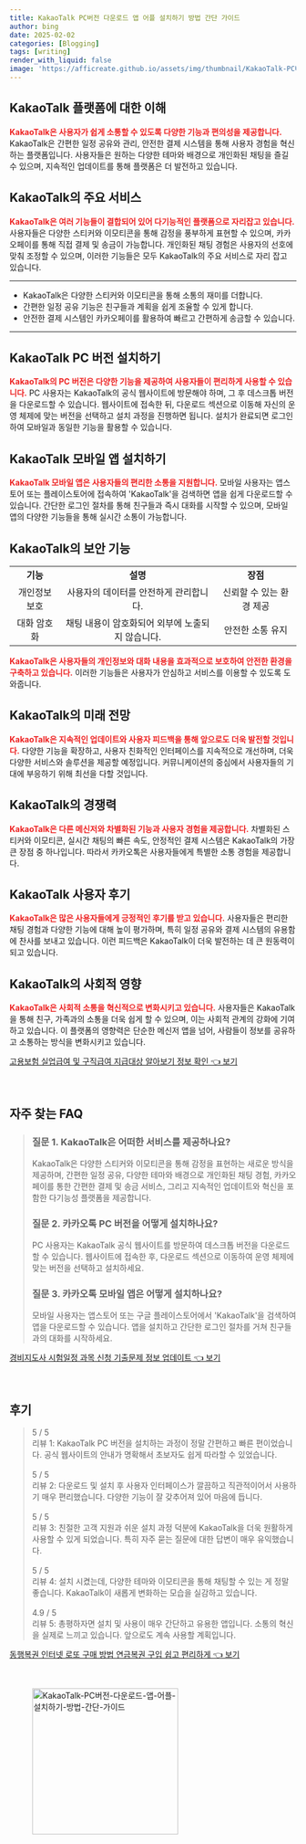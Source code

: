 ```yaml
---
title: KakaoTalk PC버전 다운로드 앱 어플 설치하기 방법 간단 가이드
author: bing
date: 2025-02-02
categories: [Blogging]
tags: [writing]
render_with_liquid: false
image: 'https://afficreate.github.io/assets/img/thumbnail/KakaoTalk-PC버전-다운로드-앱-어플-설치하기-방법-간단-가이드.webp'
---
```



<h2 id='KakaoTalk_플랫폼'>KakaoTalk 플랫폼에 대한 이해</h2>

<p><b><span style="color: #ee2323;">KakaoTalk은 사용자가 쉽게 소통할 수 있도록 다양한 기능과 편의성을 제공합니다.</span></b> KakaoTalk은 간편한 일정 공유와 관리, 안전한 결제 시스템을 통해 사용자 경험을 혁신하는 플랫폼입니다. 사용자들은 원하는 다양한 테마와 배경으로 개인화된 채팅을 즐길 수 있으며, 지속적인 업데이트를 통해 플랫폼은 더 발전하고 있습니다.</p>

<h2 id='KakaoTalk의_주요_서비스'>KakaoTalk의 주요 서비스</h2>

<p><b><span style="color: #ee2323;">KakaoTalk은 여러 기능들이 결합되어 있어 다기능적인 플랫폼으로 자리잡고 있습니다.</span></b> 사용자들은 다양한 스티커와 이모티콘을 통해 감정을 풍부하게 표현할 수 있으며, 카카오페이를 통해 직접 결제 및 송금이 가능합니다. 개인화된 채팅 경험은 사용자의 선호에 맞춰 조정할 수 있으며, 이러한 기능들은 모두 KakaoTalk의 주요 서비스로 자리 잡고 있습니다.</p>

<hr />

<ul>
    <li>KakaoTalk은 다양한 스티커와 이모티콘을 통해 소통의 재미를 더합니다.</li>
    <li>간편한 일정 공유 기능은 친구들과 계획을 쉽게 조율할 수 있게 합니다.</li>
    <li>안전한 결제 시스템인 카카오페이를 활용하여 빠르고 간편하게 송금할 수 있습니다.</li>
</ul>

<hr />

<h2 id='KakaoTalk_PC_버전_설치하기'>KakaoTalk PC 버전 설치하기</h2>

<p><b><span style="color: #ee2323;">KakaoTalk의 PC 버전은 다양한 기능을 제공하여 사용자들이 편리하게 사용할 수 있습니다.</span></b> PC 사용자는 KakaoTalk의 공식 웹사이트에 방문해야 하며, 그 후 데스크톱 버전을 다운로드할 수 있습니다. 웹사이트에 접속한 뒤, 다운로드 섹션으로 이동해 자신의 운영 체제에 맞는 버전을 선택하고 설치 과정을 진행하면 됩니다. 설치가 완료되면 로그인하여 모바일과 동일한 기능을 활용할 수 있습니다.</p>

<h2 id='KakaoTalk_모바일_앱_설치하기'>KakaoTalk 모바일 앱 설치하기</h2>

<p><b><span style="color: #ee2323;">KakaoTalk 모바일 앱은 사용자들의 편리한 소통을 지원합니다.</span></b> 모바일 사용자는 앱스토어 또는 플레이스토어에 접속하여 'KakaoTalk'을 검색하면 앱을 쉽게 다운로드할 수 있습니다. 간단한 로그인 절차를 통해 친구들과 즉시 대화를 시작할 수 있으며, 모바일 앱의 다양한 기능들을 통해 실시간 소통이 가능합니다.</p>

<h2 id='KakaoTalk의_보안_기능'>KakaoTalk의 보안 기능</h2>

<table>
    <tr>
        <td style="text-align: center; height: 17px;"><b>기능</b></td>
        <td style="text-align: center; height: 17px;"><b>설명</b></td>
        <td style="text-align: center; height: 17px;"><b>장점</b></td>
    </tr>
    <tr>
        <td style="text-align: center; height: 17px;">개인정보 보호</td>
        <td style="text-align: center; height: 17px;">사용자의 데이터를 안전하게 관리합니다.</td>
        <td style="text-align: center; height: 17px;">신뢰할 수 있는 환경 제공</td>
    </tr>
    <tr>
        <td style="text-align: center; height: 17px;">대화 암호화</td>
        <td style="text-align: center; height: 17px;">채팅 내용이 암호화되어 외부에 노출되지 않습니다.</td>
        <td style="text-align: center; height: 17px;">안전한 소통 유지</td>
    </tr>
</table>

<p><b><span style="color: #ee2323;">KakaoTalk은 사용자들의 개인정보와 대화 내용을 효과적으로 보호하여 안전한 환경을 구축하고 있습니다.</span></b> 이러한 기능들은 사용자가 안심하고 서비스를 이용할 수 있도록 도와줍니다.</p>

<h2 id='KakaoTalk의_미래_전망'>KakaoTalk의 미래 전망</h2>

<p><b><span style="color: #ee2323;">KakaoTalk은 지속적인 업데이트와 사용자 피드백을 통해 앞으로도 더욱 발전할 것입니다.</span></b> 다양한 기능을 확장하고, 사용자 친화적인 인터페이스를 지속적으로 개선하며, 더욱 다양한 서비스와 솔루션을 제공할 예정입니다. 커뮤니케이션의 중심에서 사용자들의 기대에 부응하기 위해 최선을 다할 것입니다.</p>

<h2 id='KakaoTalk의_경쟁력'>KakaoTalk의 경쟁력</h2>

<p><b><span style="color: #ee2323;">KakaoTalk은 다른 메신저와 차별화된 기능과 사용자 경험을 제공합니다.</span></b> 차별화된 스티커와 이모티콘, 실시간 채팅의 빠른 속도, 안정적인 결제 시스템은 KakaoTalk의 가장 큰 장점 중 하나입니다. 따라서 카카오톡은 사용자들에게 특별한 소통 경험을 제공합니다.</p>

<h2 id='KakaoTalk_사용자_후기'>KakaoTalk 사용자 후기</h2>

<p><b><span style="color: #ee2323;">KakaoTalk은 많은 사용자들에게 긍정적인 후기를 받고 있습니다.</span></b> 사용자들은 편리한 채팅 경험과 다양한 기능에 대해 높이 평가하며, 특히 일정 공유와 결제 시스템의 유용함에 찬사를 보내고 있습니다. 이런 피드백은 KakaoTalk이 더욱 발전하는 데 큰 원동력이 되고 있습니다.</p>

<h2 id='KakaoTalk의_사회적_영향'>KakaoTalk의 사회적 영향</h2>

<p><b><span style="color: #ee2323;">KakaoTalk은 사회적 소통을 혁신적으로 변화시키고 있습니다.</span></b> 사용자들은 KakaoTalk을 통해 친구, 가족과의 소통을 더욱 쉽게 할 수 있으며, 이는 사회적 관계의 강화에 기여하고 있습니다. 이 플랫폼의 영향력은 단순한 메신저 앱을 넘어, 사람들이 정보를 공유하고 소통하는 방식을 변화시키고 있습니다.</p>


<p><a class="click-button" title="고용보험 실업급여 및 구직급여 지급대상 알아보기 정보 확인" href="https://afficreate.github.io/posts/%EA%B3%A0%EC%9A%A9%EB%B3%B4%ED%97%98-%EC%8B%A4%EC%97%85%EA%B8%89%EC%97%AC-%EB%B0%8F-%EA%B5%AC%EC%A7%81%EA%B8%89%EC%97%AC-%EC%A7%80%EA%B8%89%EB%8C%80%EC%83%81-%EC%95%8C%EC%95%84%EB%B3%B4%EA%B8%B0-%EC%A0%95%EB%B3%B4-%ED%99%95%EC%9D%B8/" rel="dofollow">고용보험 실업급여 및 구직급여 지급대상 알아보기 정보 확인 👈 보기</a></p><br>
<h2 id='자주_찾는_FAQ'>자주 찾는 FAQ</h2>
<div itemscope="" itemtype="https://schema.org/FAQPage"> 
<blockquote> 
<div itemscope="" itemprop="mainEntity" itemtype="https://schema.org/Question"> 
<h3 itemprop="name">질문 1. KakaoTalk은 어떠한 서비스를 제공하나요?</h3> 
<div itemscope="" itemprop="acceptedAnswer" itemtype="https://schema.org/Answer"> 
<span itemprop="text"> 
<p>KakaoTalk은 다양한 스티커와 이모티콘을 통해 감정을 표현하는 새로운 방식을 제공하며, 간편한 일정 공유, 다양한 테마와 배경으로 개인화된 채팅 경험, 카카오페이를 통한 간편한 결제 및 송금 서비스, 그리고 지속적인 업데이트와 혁신을 포함한 다기능성 플랫폼을 제공합니다.</p> 
</span> 
</div> 
</div> 

<div itemscope="" itemprop="mainEntity" itemtype="https://schema.org/Question"> 
<h3 itemprop="name">질문 2. 카카오톡 PC 버전을 어떻게 설치하나요?</h3> 
<div itemscope="" itemprop="acceptedAnswer" itemtype="https://schema.org/Answer"> 
<span itemprop="text"> 
<p>PC 사용자는 KakaoTalk 공식 웹사이트를 방문하여 데스크톱 버전을 다운로드할 수 있습니다. 웹사이트에 접속한 후, 다운로드 섹션으로 이동하여 운영 체제에 맞는 버전을 선택하고 설치하세요.</p> 
</span> 
</div> 
</div> 

<div itemscope="" itemprop="mainEntity" itemtype="https://schema.org/Question"> 
<h3 itemprop="name">질문 3. 카카오톡 모바일 앱은 어떻게 설치하나요?</h3> 
<div itemscope="" itemprop="acceptedAnswer" itemtype="https://schema.org/Answer"> 
<span itemprop="text"> 
<p>모바일 사용자는 앱스토어 또는 구글 플레이스토어에서 'KakaoTalk'을 검색하여 앱을 다운로드할 수 있습니다. 앱을 설치하고 간단한 로그인 절차를 거쳐 친구들과의 대화를 시작하세요.</p> 
</span> 
</div> 
</div> 
</blockquote> 
</div>
<p><a class="click-button" title="경비지도사 시험일정 과목 신청 기출문제 정보 업데이트" href="https://afficreate.github.io/posts/%EA%B2%BD%EB%B9%84%EC%A7%80%EB%8F%84%EC%82%AC-%EC%8B%9C%ED%97%98%EC%9D%BC%EC%A0%95-%EA%B3%BC%EB%AA%A9-%EC%8B%A0%EC%B2%AD-%EA%B8%B0%EC%B6%9C%EB%AC%B8%EC%A0%9C-%EC%A0%95%EB%B3%B4-%EC%97%85%EB%8D%B0%EC%9D%B4%ED%8A%B8/" rel="dofollow">경비지도사 시험일정 과목 신청 기출문제 정보 업데이트 👈 보기</a></p><br>
<h2 id='후기'>후기</h2>
<div itemscope itemtype="https://schema.org/Product">
  <blockquote>
  <div itemprop="review" itemscope itemtype="https://schema.org/Review">
      <div itemprop="reviewRating" itemscope itemtype="https://schema.org/Rating"> <span itemprop="ratingValue">5</span> / <span itemprop="bestRating">5</span> </div>
      <span itemprop="reviewBody">리뷰 1: KakaoTalk PC 버전을 설치하는 과정이 정말 간편하고 빠른 편이었습니다. 공식 웹사이트의 안내가 명확해서 초보자도 쉽게 따라할 수 있었습니다.</span>
  </div>
  <br>
  <div itemprop="review" itemscope itemtype="https://schema.org/Review">
      <div itemprop="reviewRating" itemscope itemtype="https://schema.org/Rating"> <span itemprop="ratingValue">5</span> / <span itemprop="bestRating">5</span> </div>
      <span itemprop="reviewBody">리뷰 2: 다운로드 및 설치 후 사용자 인터페이스가 깔끔하고 직관적이어서 사용하기 매우 편리했습니다. 다양한 기능이 잘 갖추어져 있어 마음에 듭니다.</span>
  </div>
  <br>
  <div itemprop="review" itemscope itemtype="https://schema.org/Review">
      <div itemprop="reviewRating" itemscope itemtype="https://schema.org/Rating"> <span itemprop="ratingValue">5</span> / <span itemprop="bestRating">5</span> </div>
      <span itemprop="reviewBody">리뷰 3: 친절한 고객 지원과 쉬운 설치 과정 덕분에 KakaoTalk을 더욱 원활하게 사용할 수 있게 되었습니다. 특히 자주 묻는 질문에 대한 답변이 매우 유익했습니다.</span>
  </div>
  <br>
  <div itemprop="review" itemscope itemtype="https://schema.org/Review">
      <div itemprop="reviewRating" itemscope itemtype="https://schema.org/Rating"> <span itemprop="ratingValue">5</span> / <span itemprop="bestRating">5</span> </div>
      <span itemprop="reviewBody">리뷰 4: 설치 시켰는데, 다양한 테마와 이모티콘을 통해 채팅할 수 있는 게 정말 좋습니다. KakaoTalk이 새롭게 변화하는 모습을 실감하고 있습니다.</span>
  </div>
  <br>
  <div itemprop="review" itemscope itemtype="https://schema.org/Review">
      <div itemprop="reviewRating" itemscope itemtype="https://schema.org/Rating"> <span itemprop="ratingValue">4.9</span> / <span itemprop="bestRating">5</span> </div>
      <span itemprop="reviewBody">리뷰 5: 총평하자면 설치 및 사용이 매우 간단하고 유용한 앱입니다. 소통의 혁신을 실제로 느끼고 있습니다. 앞으로도 계속 사용할 계획입니다.</span>
  </div>
  </blockquote>
</div>
<p><a class="click-button" title="동행복권 인터넷 로또 구매 방법 연금복권 구입 쉽고 편리하게" href="https://afficreate.github.io/posts/%EB%8F%99%ED%96%89%EB%B3%B5%EA%B6%8C-%EC%9D%B8%ED%84%B0%EB%84%B7-%EB%A1%9C%EB%98%90-%EA%B5%AC%EB%A7%A4-%EB%B0%A9%EB%B2%95-%EC%97%B0%EA%B8%88%EB%B3%B5%EA%B6%8C-%EA%B5%AC%EC%9E%85-%EC%89%BD%EA%B3%A0-%ED%8E%B8%EB%A6%AC%ED%95%98%EA%B2%8C/" rel="dofollow">동행복권 인터넷 로또 구매 방법 연금복권 구입 쉽고 편리하게 👈 보기</a></p><br>
<figure class="image"><img src="https://afficreate.github.io/assets/img/thumbnail/KakaoTalk-PC버전-다운로드-앱-어플-설치하기-방법-간단-가이드.webp" alt="KakaoTalk-PC버전-다운로드-앱-어플-설치하기-방법-간단-가이드" width="256" height="256"></figure>